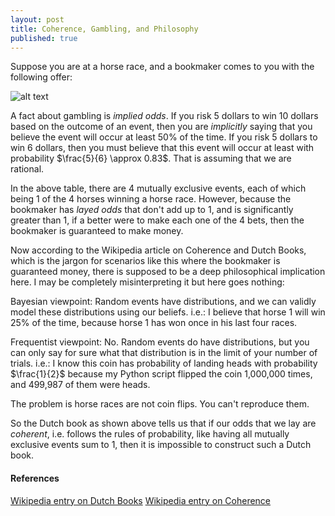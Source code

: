 ```yaml
---
layout: post
title: Coherence, Gambling, and Philosophy
published: true
---
```


<script src='https://cdnjs.cloudflare.com/ajax/libs/mathjax/2.7.5/MathJax.js?config=TeX-MML-AM_CHTML' async></script>
<script type="text/x-mathjax-config">
MathJax.Hub.Config({
tex2jax: {inlineMath: [['$','$'], ['\\(','\\)']]}
});
</script>

Suppose you are at a horse race, and a bookmaker comes to you with the following offer:

![alt text](https://raymondhfeng.github.io/images/coherence.png "Don't take this bet!") 

A fact about gambling is *implied odds*. If you risk 5 dollars to win 10 dollars based on the outcome of an event, then you are *implicitly* saying that you believe the event will occur at least 50% of the time. If you risk 5 dollars to win 6 dollars, then you must believe that this event will occur at least with probability $\frac{5}{6} \approx 0.83$. That is assuming that we are rational. 

In the above table, there are 4 mutually exclusive events, each of which being 1 of the 4 horses winning a horse race. However, because the bookmaker has *layed odds* that don't add up to 1, and is significantly greater than 1, if a better were to make each one of the 4 bets, then the bookmaker is guaranteed to make money. 

Now according to the Wikipedia article on Coherence and Dutch Books, which is the jargon for scenarios like this where the bookmaker is guaranteed money, there is supposed to be a deep philosophical implication here. I may be completely misinterpreting it but here goes nothing:

Bayesian viewpoint: Random events have distributions, and we can validly model these distributions using our beliefs. i.e.: I believe that horse 1 will win 25% of the time, because horse 1 has won once in his last four races. 

Frequentist viewpoint: No. Random events do have distributions, but you can only say for sure what that distribution is in the limit of your number of trials. i.e.: I know this coin has probability of landing heads with probability $\frac{1}{2}$ because my Python script flipped the coin 1,000,000 times, and 499,987 of them were heads. 

The problem is horse races are not coin flips. You can't reproduce them. 

So the Dutch book as shown above tells us that if our odds that we lay are *coherent*, i.e. follows the rules of probability, like having all mutually exclusive events sum to 1, then it is impossible to construct such a Dutch book. 

<h4>References</h4>

[Wikipedia entry on Dutch Books](https://en.wikipedia.org/wiki/Dutch_book)
[Wikipedia entry on Coherence](https://en.wikipedia.org/wiki/Coherence_(philosophical_gambling_strategy))
